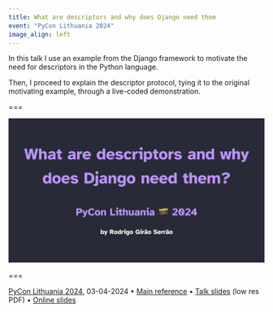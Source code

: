 ```yaml
---
title: What are descriptors and why does Django need them
event: "PyCon Lithuania 2024"
image_align: left
---
```


In this talk I use an example from the Django framework to motivate the need for descriptors in the Python language.

Then, I proceed to explain the descriptor protocol, tying it to the original motivating example, through a live-coded demonstration.

===

![](_slide.webp)

===

[PyCon Lithuania 2024](https://pycon.lt/2024/schedule/), 03-04-2024 • [Main reference](/blog/pydonts/describing-descriptors) • [Talk slides][pdf-slides] (low res PDF) • [Online slides][snappify-slides]


[pdf-slides]: https://github.com/mathspp/talks/blob/main/20240403_pycon_lithuania_descriptors_in_django/slides.pdf
[snappify-slides]: https://snappify.com/view/93e4848a-c3dc-4c22-a195-f34e5a4323ed
